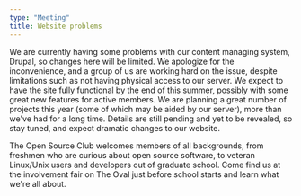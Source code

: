 ```yaml
---
type: "Meeting"
title: Website problems
---
```

We are currently having some problems with our content managing system, Drupal,
so changes here will be limited. We apologize for the inconvenience, and a group
of us are working hard on the issue, despite limitations such as not having
physical access to our server. We expect to have the site fully functional by
the end of this summer, possibly with some great new features for active members.
We are planning a great number of projects this year (some of which may be aided
by our server), more than we've had for a long time. Details are still pending
and yet to be revealed, so stay tuned, and expect dramatic changes to our website.

The Open Source Club welcomes members of all backgrounds, from freshmen who are
curious about open source software, to veteran Linux/Unix users and developers
out of graduate school. Come find us at the involvement fair on The Oval just
before school starts and learn what we're all about.
